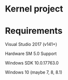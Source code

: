 # Kernel project

# Requirements
Visual Studio 2017 (v141+)

Hardware SM 5.0 Support

Windows SDK 10.0.17763.0

Windows 10 (maybe 7, 8, 8.1)

